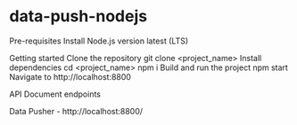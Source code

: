 # data-push-nodejs

Pre-requisites
Install Node.js version latest (LTS)

Getting started
Clone the repository
git clone  <git lab template url> <project_name>
Install dependencies
cd <project_name>
npm i
Build and run the project
npm start
Navigate to http://localhost:8800

API Document endpoints

Data Pusher - http://localhost:8800/
